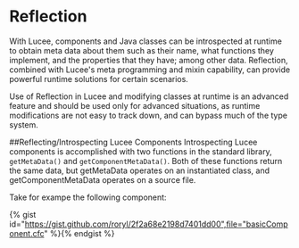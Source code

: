 # Reflection

With Lucee, components and Java classes can be introspected at runtime to obtain meta data about them such as their name, what functions they implement, and the properties that they have; among other data. Reflection, combined with Lucee's meta programming and mixin capability, can provide powerful runtime solutions for certain scenarios.

Use of Reflection in Lucee and modifying classes at runtime is an advanced feature and should be used only for advanced situations, as runtime modifications are not easy to track down, and can bypass much of the type system. 

##Reflecting/Introspecting Lucee Components
Introspecting Lucee components is accomplished with two functions in the standard library, `getMetaData()` and `getComponentMetaData()`. Both of these functions return the same data, but getMetaData operates on an instantiated class, and getComponentMetaData operates on a source file. 

Take for exampe the following component:

{% gist id="https://gist.github.com/roryl/2f2a68e2198d7401dd00",file="basicComponent.cfc" %}{% endgist %}